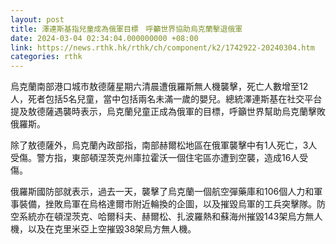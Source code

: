```yaml
---
layout: post
title: 澤連斯基指兒童成為俄軍目標　呼籲世界協助烏克蘭擊退俄軍
date: 2024-03-04 02:34:04.000000000 +08:00
link: https://news.rthk.hk/rthk/ch/component/k2/1742922-20240304.htm
categories: rthk
---
```


烏克蘭南部港口城市敖德薩星期六清晨遭俄羅斯無人機襲擊，死亡人數增至12人，死者包括5名兒童，當中包括兩名未滿一歲的嬰兒。總統澤連斯基在社交平台提及敖德薩遇襲時表示，烏克蘭兒童正成為俄軍的目標，呼籲世界幫助烏克蘭擊敗俄羅斯。

除了敖德薩外，烏克蘭內政部指，南部赫爾松地區在俄軍襲擊中有1人死亡，3人受傷。警方指，東部頓涅茨克州庫拉霍沃一個住宅區亦遭到空襲，造成16人受傷。

俄羅斯國防部就表示，過去一天，襲擊了烏克蘭一個航空彈藥庫和106個人力和軍事裝備，挫敗烏軍在烏格達爾市附近輪換的企圖，以及摧毀烏軍的工兵突擊隊。防空系統亦在頓涅茨克、哈爾科夫、赫爾松、扎波羅熱和蘇海州摧毀143架烏方無人機，以及在克里米亞上空摧毀38架烏方無人機。
